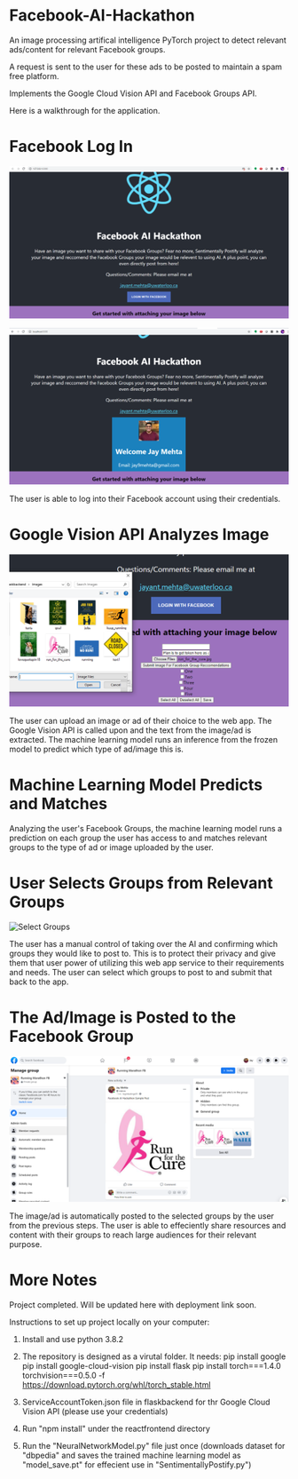 # Facebook-AI-Hackathon

An image processing artifical intelligence PyTorch project to detect relevant ads/content for relevant Facebook groups.

A request is sent to the user for these ads to be posted to maintain a spam free platform.

Implements the Google Cloud Vision API and Facebook Groups API.

Here is a walkthrough for the application.

# Facebook Log In
![Login](./screenshots/LoginPage.PNG?raw=true "Login")

![Logged In](./screenshots/LoggedIn.PNG?raw=true "Logged In")

The user is able to log into their Facebook account using their credentials.

# Google Vision API Analyzes Image
![Google Vision Upload Image](./screenshots/GoogleVision.PNG?raw=true "Google Vision Upload Image")

The user can upload an image or ad of their choice to the web app. The Google Vision API is called upon and the text from the image/ad is extracted. The machine learning model runs an inference from the frozen model to predict which type of ad/image this is.

# Machine Learning Model Predicts and Matches
Analyzing the user's Facebook Groups, the machine learning model runs a prediction on each group the user has access to and matches relevant groups to the type of ad or image uploaded by the user.


# User Selects Groups from Relevant Groups
![Select Groups](./screenshots/SelectGroups.PNG?raw=true "Select Groups")

The user has a manual control of taking over the AI and confirming which groups they would like to post to. This is to protect their privacy and give them that user power of utilizing this web app service to their requirements and needs. The user can select which groups to post to and submit that back to the app.

# The Ad/Image is Posted to the Facebook Group
![Posted](./screenshots/Posted.PNG?raw=true "Posted")

The image/ad is automatically posted to the selected groups by the user from the previous steps. The user is able to effeciently share resources and content with their groups to reach large audiences for their relevant purpose.

# More Notes
Project completed. Will be updated here with deployment link soon.

Instructions to set up project locally on your computer:

1) Install and use python 3.8.2

2) The repository is designed as a virutal folder. It needs:
pip install google
pip install google-cloud-vision
pip install flask
pip install torch===1.4.0 torchvision===0.5.0 -f https://download.pytorch.org/whl/torch_stable.html

3) ServiceAccountToken.json file in flaskbackend for thr Google Cloud Vision API (please use your credentials)

4) Run "npm install" under the reactfrontend directory

5) Run the "NeuralNetworkModel.py" file just once (downloads dataset for "dbpedia" and saves the trained machine learning model as "model_save.pt" for effecient use in "SentimentallyPostify.py")

